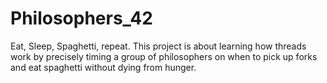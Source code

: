 # Philosophers_42
Eat, Sleep, Spaghetti, repeat. This project is about learning how threads work by precisely timing a group of philosophers on when to pick up forks and eat spaghetti without dying from hunger.
